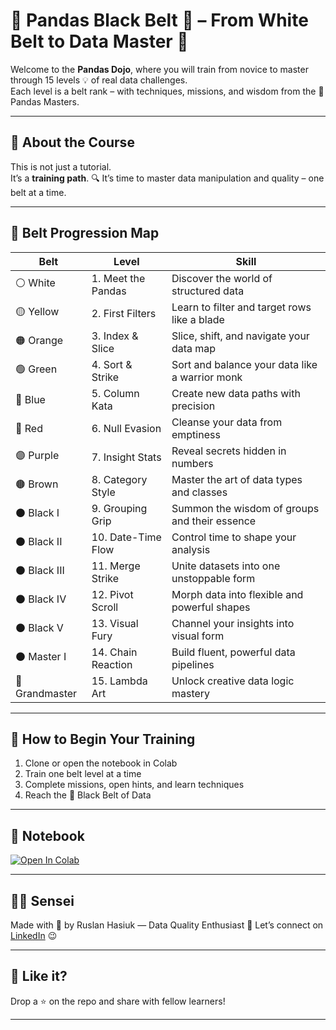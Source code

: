
#  🐼  Pandas Black Belt 🥋 – From White Belt to Data Master 🚀

Welcome to the **Pandas Dojo**, where you will train from novice to master through 15 levels 💡 of real data challenges.  
Each level is a belt rank – with techniques, missions, and wisdom from the 🐼 Pandas Masters.

---

## 🧠 About the Course

This is not just a tutorial.  
It’s a **training path**.  🔍
It’s time to master data manipulation and quality – one belt at a time.

---

## 🥷 Belt Progression Map

| Belt | Level | Skill |
|------|-------|-------|
| ⚪️ White | 1. Meet the Pandas | Discover the world of structured data |
| 🟡 Yellow | 2. First Filters | Learn to filter and target rows like a blade |
| 🟠 Orange | 3. Index & Slice | Slice, shift, and navigate your data map |
| 🟢 Green | 4. Sort & Strike | Sort and balance your data like a warrior monk |
| 🔵 Blue | 5. Column Kata | Create new data paths with precision |
| 🔴 Red | 6. Null Evasion | Cleanse your data from emptiness |
| 🟣 Purple | 7. Insight Stats | Reveal secrets hidden in numbers |
| 🟤 Brown | 8. Category Style | Master the art of data types and classes |
| ⚫️ Black I | 9. Grouping Grip | Summon the wisdom of groups and their essence |
| ⚫️ Black II | 10. Date-Time Flow | Control time to shape your analysis |
| ⚫️ Black III | 11. Merge Strike | Unite datasets into one unstoppable form |
| ⚫️ Black IV | 12. Pivot Scroll | Morph data into flexible and powerful shapes |
| ⚫️ Black V | 13. Visual Fury | Channel your insights into visual form |
| ⚫️ Master I | 14. Chain Reaction | Build fluent, powerful data pipelines |
| 🥇 Grandmaster | 15. Lambda Art | Unlock creative data logic mastery |

---

## 🏯 How to Begin Your Training

1. Clone or open the notebook in Colab  
2. Train one belt level at a time  
3. Complete missions, open hints, and learn techniques  
4. Reach the 🐼 Black Belt of Data

---

## 🧾 Notebook

[![Open In Colab](https://colab.research.google.com/assets/colab-badge.svg)](https://github.com/RuslanHasiuk/Data_Profiling_Pandas-/blob/0d0a33dd7fab5416dc196ab40004d4273351dbeb/Pandas_%F0%9F%90%BC_Workout.ipynb)

---

## 👨‍🏫 Sensei

Made with 💙 by Ruslan Hasiuk — Data Quality Enthusiast 🥋
Let’s connect on [LinkedIn](https://www.linkedin.com/in/ruslan-hasiuk/) 😉

---

## 🌟 Like it?

Drop a ⭐ on the repo and share with fellow learners!

---
